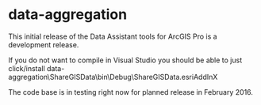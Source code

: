 # data-aggregation

This initial release of the Data Assistant tools for ArcGIS Pro is a development release.

If you do not want to compile in Visual Studio you should be able to just click/install data-aggregation\ShareGISData\bin\Debug\ShareGISData.esriAddInX

The code base is in testing right now for planned release in February 2016.
